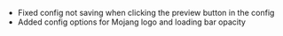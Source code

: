 - Fixed config not saving when clicking the preview button in the config
- Added config options for Mojang logo and loading bar opacity